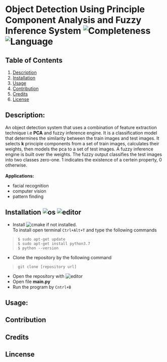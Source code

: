 # Object Detection Using Principle Component Analysis and Fuzzy Inference System ![Completeness](https://img.shields.io/badge/completeness-0.5-green.svg) ![Language](https://img.shields.io/badge/python-3.7-blue.svg)

## Table of Contents
1. [ Description ](#description)
2. [ Installation ](#installation)
3. [ Usage ](#usage)
4. [ Contribution ](#contribution)
5. [ Credits ](#credits)
6. [ License ](#license)

<a name="description"></a>
## Description: 
An object detection system that uses a combination of feature extraction technique i.e **PCA** and fuzzy inference engine. It is a classification model that determines the similarity between the train images and test images. It selects **k** principle components from a set of train images, calculates their weights, then models the pca to a set of test images. A fuzzy inference engine is built over the weights. The fuzzy output classifies the test images into two classes zero-one. 1 indicates the existence of a certein property, 0 otherwise. <br><br>
**Applications:**
* facial recognition
* computer vision
* pattern finding

<a name="installation"></a>
## Installation ![os](https://img.shields.io/badge/os-linux-orange) ![editor](https://img.shields.io/badge/sublime_text-3-blue)
* Install ![cmake](https://img.shields.io/badge/python-3.7-blue) if not installed. <br>
To install open terminal `Ctrl+Alt+T` and type the following commands<br>
> `$ sudo apt-get update` <br>
> `$ sudo apt-get install python3.7` <br>
> `$ python --version` <br>
* Clone the repository by the following command <br>
> `git clone [repository url]` <br>
* Open the repository with ![editor](https://img.shields.io/badge/sublime_text-3-blue) <br>
* Open file **__main__.py** <br> 
* Run the program by `Cntrl+B` <br>


<a name="usage"></a>
## Usage:


<a name="contribution"></a>
## Contribution


<a name="credits"></a>
## Credits


<a name="license"></a>
## Lincense
